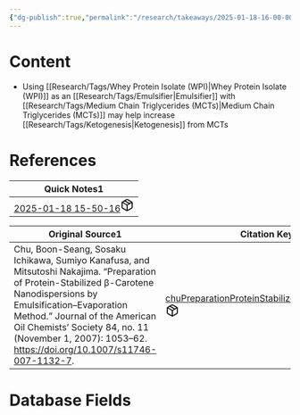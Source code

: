 ```yaml
---
{"dg-publish":true,"permalink":"/research/takeaways/2025-01-18-16-00-00/","updated":"2025-01-31T00:03:50-05:00"}
---
```


# Content
- Using [[Research/Tags/Whey Protein Isolate (WPI)\|Whey Protein Isolate (WPI)]] as an [[Research/Tags/Emulsifier\|Emulsifier]] with [[Research/Tags/Medium Chain Triglycerides (MCTs)\|Medium Chain Triglycerides (MCTs)]] may help increase [[Research/Tags/Ketogenesis\|Ketogenesis]] from MCTs
# References
<div><table class="dataview table-view-table"><thead class="table-view-thead"><tr class="table-view-tr-header"><th class="table-view-th"><span>Quick Notes</span><span class="dataview small-text">1</span></th></tr></thead><tbody class="table-view-tbody"><tr><td><span><a data-tooltip-position="top" aria-label="Research/Quick Notes/2025-01-18 15-50-16.md" data-href="Research/Quick Notes/2025-01-18 15-50-16.md" href="Research/Quick Notes/2025-01-18 15-50-16.md" class="internal-link" target="_blank" rel="noopener nofollow" fileclass-name="Research Links">2025-01-18 15-50-16</a><a class="metadata-menu fileclass-icon"><svg xmlns="http://www.w3.org/2000/svg" width="24" height="24" viewBox="0 0 24 24" fill="none" stroke="currentColor" stroke-width="2" stroke-linecap="round" stroke-linejoin="round" class="svg-icon lucide-package"><path d="m7.5 4.27 9 5.15"></path><path d="M21 8a2 2 0 0 0-1-1.73l-7-4a2 2 0 0 0-2 0l-7 4A2 2 0 0 0 3 8v8a2 2 0 0 0 1 1.73l7 4a2 2 0 0 0 2 0l7-4A2 2 0 0 0 21 16Z"></path><path d="m3.3 7 8.7 5 8.7-5"></path><path d="M12 22V12"></path></svg></a></span></td></tr></tbody></table></div><div><table class="dataview table-view-table"><thead class="table-view-thead"><tr class="table-view-tr-header"><th class="table-view-th"><span>Original Source</span><span class="dataview small-text">1</span></th><th class="table-view-th"><span>Citation Key</span></th></tr></thead><tbody class="table-view-tbody"><tr><td><span>Chu, Boon-Seang, Sosaku Ichikawa, Sumiyo Kanafusa, and Mitsutoshi Nakajima. “Preparation of Protein-Stabilized β-Carotene Nanodispersions by Emulsification–Evaporation Method.” Journal of the American Oil Chemists’ Society 84, no. 11 (November 1, 2007): 1053–62. <a rel="noopener nofollow" class="external-link" href="https://doi.org/10.1007/s11746-007-1132-7" target="_blank">https://doi.org/10.1007/s11746-007-1132-7</a>.</span></td><td><span><a data-tooltip-position="top" aria-label="Research/Evidence Sources/chuPreparationProteinStabilizedVCarotene2007.md" data-href="Research/Evidence Sources/chuPreparationProteinStabilizedVCarotene2007.md" href="Research/Evidence Sources/chuPreparationProteinStabilizedVCarotene2007.md" class="internal-link" target="_blank" rel="noopener nofollow" fileclass-name="Research Links">chuPreparationProteinStabilizedVCarotene2007</a><a class="metadata-menu fileclass-icon"><svg xmlns="http://www.w3.org/2000/svg" width="24" height="24" viewBox="0 0 24 24" fill="none" stroke="currentColor" stroke-width="2" stroke-linecap="round" stroke-linejoin="round" class="svg-icon lucide-package"><path d="m7.5 4.27 9 5.15"></path><path d="M21 8a2 2 0 0 0-1-1.73l-7-4a2 2 0 0 0-2 0l-7 4A2 2 0 0 0 3 8v8a2 2 0 0 0 1 1.73l7 4a2 2 0 0 0 2 0l7-4A2 2 0 0 0 21 16Z"></path><path d="m3.3 7 8.7 5 8.7-5"></path><path d="M12 22V12"></path></svg></a></span></td></tr></tbody></table></div>

# Database Fields